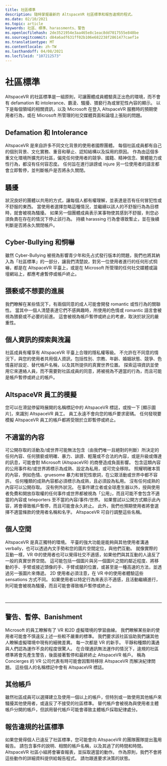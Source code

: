 ```yaml
---
title: 社區標準
description: 隨時掌握最新的 AltspaceVR 社區標準和報告違規的程式。
ms.date: 02/10/2021
ms.topic: article
keywords: 社區、標準、harassments、警告
ms.openlocfilehash: 2de3521954e3aa465e8c1eac8dd7017555e848be
ms.sourcegitcommit: d84a6adf631ff02b106e682238f2861477caef1e
ms.translationtype: MT
ms.contentlocale: zh-TW
ms.lasthandoff: 04/08/2021
ms.locfileid: "107212573"
---
```

# <a name="community-standards"></a>社區標準

AltspaceVR 的社區標準是一組原則，可讓團體成員體驗真正出色的環境，而不會有 defamation 和 intolerance、霸淩、騷擾、猥褻行為或冒犯性內容的顯示。 以下是每個領域的相關資訊，以及 Microsoft 在登入 AltspaceVR 服務時的預期使用者行為，或在 Microsoft 所管理的社交媒體頁面和論壇上張貼的問題。

## <a name="defamation-and-intolerance"></a>Defamation 和 Intolerance

AltspaceVR 是來自許多不同文化背景的使用者國際團體。 每個社區成員都有自己的個別背景、文化實務、重音和舉止、認知結構以及採用的原因。 作為由這個多重文化環境所擴充的社區，偏見任何使用者的競爭、國籍、精神信念、實體能力或性行為，都沒有任何容忍度。 任何旨在進行誹謗或 injure 另一位使用者的語言都會立即暫停，並判斷帳戶是否將永久關閉。

## <a name="harassment"></a>騷擾 

狀況良好的團體以共用的方式，讓每個人都有權理解，並表達是否有任何冒犯性或不舒服的東西。 當使用者選擇忽略這種情況，並繼續以該人的不舒服行為為目標時，就會被視為騷擾。 如果另一個團體成員表示某事物使其感到不舒服，則您必須負責在存在的情況下停止該行為。 持續 harassing 行為會導致暫止，並在後續判斷是否將永久關閉帳戶。

## <a name="cyber-bullying-and-intimidation"></a>Cyber-Bullying 和恫嚇

雖然 Cyber-Bullying 被視為影響青少年和先占式發行版本的問題，我們也將其納入為「社區標準」的一部分，讓我們清楚說，對另一位使用者進行的任何形式恫嚇，都是在 AltspaceVR 平臺上，或是在 Microsoft 所管理的任何社交媒體或論壇網站上，都應考慮暫停或帳戶終止。

## <a name="lewd-or-unwanted-advances"></a>猥褻或不想要的進展

我們瞭解在某些情況下，有兩個同意的成人可能會開發 romantic 或性行為的關聯性。 當其中一個人清楚表達它們不感興趣時，所使用的色情或 romantic 語言會被視為猥褻或不必要的前進。 這會被視為帳戶暫停或終止的考慮，取決於狀況的嚴重性。

## <a name="discovery-and-disclosure-of-personal-information"></a>個人資訊的探索與洩漏

社區成員有權享有 AltspaceVR 平臺上合理的隱私權等級。 不允許在不同意的情況下，與您的使用者共用個人資訊，包括性別、宗教、年齡、婚姻狀態、競爭、色情喜好設定、替代帳戶名稱，以及其所提供的真實世界位置。 探索這項資訊並使用它來連絡人員，而不需要對社區成員的同意，將被視為不適當的行為，而且可能是帳戶暫停或終止的帳戶。

## <a name="impersonation-of-an-altspacevr-employee"></a>AltspaceVR 員工的模擬

您可以在滑鼠停留時展開的名稱標記中的 AltspaceVR 標誌，或按一下 [顯示圖片]，來識別 AltspaceVR 員工。 員工永遠不會向您的帳戶要求密碼。 任何發現要模擬 AltspaceVR 員工的帳戶都將受限於立即暫停或終止。

## <a name="inappropriate-content"></a>不適當的內容

可公開存取的活動及/或世界可能無法包含（由我們唯一且絕對的判斷）所決定的任何內容、任何猥褻或明確、暴力、誹謗、輕蔑或不合法的內容，或是升級或傳達的訊息，可能會對 Microsoft (AltspaceVR) 的商譽造成負面影響。 包含這類內容的公用事件和/或世界將標示為成熟、設定為私用，或可完全移除。 照耀明確本質的內容，例如色情、gruesome 暴力和冒犯性歌詞，在公眾活動或世界中都不容許。 任何種類的成熟內容都必須標示為成熟，且必須設為私用。 沒有任何成熟的內容可以公開存取。 沒有例外狀況。 在事件建立者或全球產生器以外，授與使用者免費和開放存取權的任何事件或世界都被視為「公用」，而且可能不會包含不適當的內容或 teleporters 至不當的內容/事件/世界。 如果嘗試以公開方式顯示此內容，將會導致帳戶暫停，而且可能會永久終止。  此外，我們也預期使用者將會選擇不適當條款的使用者名稱和名字。 AltspaceVR 可自行調整這些名稱。

## <a name="personal-space"></a>個人空間

AltspaceVR 是真正獨特的環境。 平臺的強大功能是能夠與其他使用者溝通 verbally，也可以透過內文手勢和您的圖片空間定位，與他們互動。 就像實際的互動一樣，VR 中的使用者也可以覺得社交不適感，如果他們與其互動的人違反了一般的真實世界空間。 這可能包括一個圖片與另一個圖片之間的鄰近程度、將移動的手、手臂或接近頭像的手、手臂或腿的位置，或甚至是一種高速的方法，並透過另一張圖片來傳遞。  2D 使用者必須注意，在 VR 中的使用者體驗這些 sensations 方式不同。 如果使用者以特定行為來表示不適感，且活動繼續進行，則可能會被視為騷擾，而且可能會導致帳戶暫停或終止。

<br>
<hr>
 
## <a name="warning-suspension-banishment"></a>警告、暫停、Banishment

Microsoft 的員工瞭解有了 VR 和2D 虛擬環境的學習曲線。 我們瞭解某些新的使用者可能會不慎違反上述一些較不嚴重的標準。 我們要求該社區協助我們讓其他人瞭解虛擬環境中現有的細微差異。 每一次都是 VR 的新手。 平靜和種類的溝通與人們認為運作不良的程度很驚人。 在合理通訊無法運作的情況下，違規的社區標準將會先產生警告，後面接著暫停和最終終止 AltspaceVR 帳戶。 稱為 Concierges 的 VR 公司代表有時可能會因暫時移除 AltspaceVR 而解決紀律問題。 這些個人的名稱標記中會有 AltspaceVR 標誌。

## <a name="alternate-accounts"></a>其他帳戶

雖然社區成員可以選擇建立及使用一個以上的帳戶，但特別或一致使用其他帳戶來騷擾其他使用者，或違反了不接受的社區標準。 替代帳戶會被視為與使用者主體帳戶分開的帳戶，但誤用替代帳戶可能會導致主體帳戶採取紀律處分。

## <a name="reporting-violations-of-the-community-standards"></a>報告違規的社區標準

如果您覺得個人已違反了社區標準，您可能會向 AltspaceVR 的團隊團隊提出濫用報告。 請包含事件的說明、相關的帳戶名稱，以及其過了的時間和時間。 AltspaceVR 社區小組將會審查報表，並採取適當的動作。 作為原則，我們不會將這些動作的詳細資料提供給報告程式。 請勿跟進要求決策的狀態。